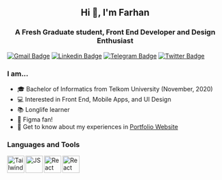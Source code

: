 <h2 align="center">Hi 👋, I'm Farhan</h2>
<h3 align="center">A Fresh Graduate student, Front End Developer and Design Enthusiast</h3>

[![Gmail Badge](https://img.shields.io/badge/-falfariqi18@gmail.com-c14438?style=flat&logo=Gmail&logoColor=white)](mailto:falfariqi18@gmail.com "Connect via Email")
[![Linkedin Badge](https://img.shields.io/badge/-farhanalfaa-0072b1?style=flat&logo=Linkedin&logoColor=white)](https://www.linkedin.com/in/farhanalfaa/ "Connect on LinkedIn")
[![Telegram Badge](https://img.shields.io/badge/-@farhanalfaa-0088CC?style=flat&logo=Telegram&logoColor=white)](https://t.me/farhanalfaa "Contact on Telegram")
[![Twitter Badge](https://img.shields.io/badge/-@farhanalfaaa-00acee?style=flat&logo=Twitter&logoColor=white)](https://twitter.com/intent/follow?screen_name=farhanalfaaa "Follow on Twitter")

### I am...
* 🎓 Bachelor of Informatics from Telkom University (November, 2020)
* 💻 Interested in Front End, Mobile Apps, and UI Design
* 📚 Longlife learner
* 🚀 Figma fan! 
* 📄 Get to know about my experiences in [Portfolio Website](https://farhanalfa.my.id/)

### Languages and Tools

<img align="left" src="https://simpleicons.org/icons/tailwindcss.svg" alt="Tailwind" height="40px" />
<img align="left" src="https://simpleicons.org/icons/javascript.svg" alt="JS" height="40px" />
<img align="left" src="https://simpleicons.org/icons/react.svg" alt="React" height="40px" />
<img align="left" src="https://simpleicons.org/icons/figma.svg" alt="React" height="40px" />
<br />
